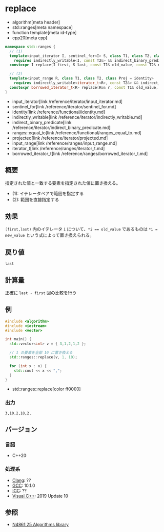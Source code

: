 # replace
* algorithm[meta header]
* std::ranges[meta namespace]
* function template[meta id-type]
* cpp20[meta cpp]

```cpp
namespace std::ranges {
  // (1)
  template<input_iterator I, sentinel_for<I> S, class T1, class T2, class Proj = identity>
    requires indirectly_writable<I, const T2&> && indirect_binary_predicate<ranges::equal_to, projected<I, Proj>, const T1*>
  constexpr I replace(I first, S last, const T1& old_value, const T2& new_value, Proj proj = {});

  // (2)
  template<input_range R, class T1, class T2, class Proj = identity>
    requires indirectly_writable<iterator_t<R>, const T2&> && indirect_binary_predicate<ranges::equal_to, projected<iterator_t<R>, Proj>, const T1*>
  constexpr borrowed_iterator_t<R> replace(R&& r, const T1& old_value, const T2& new_value, Proj proj = {});
}
```
* input_iterator[link /reference/iterator/input_iterator.md]
* sentinel_for[link /reference/iterator/sentinel_for.md]
* identity[link /reference/functional/identity.md]
* indirectly_writable[link /reference/iterator/indirectly_writable.md]
* indirect_binary_predicate[link /reference/iterator/indirect_binary_predicate.md]
* ranges::equal_to[link /reference/functional/ranges_equal_to.md]
* projected[link /reference/iterator/projected.md]
* input_range[link /reference/ranges/input_range.md]
* iterator_t[link /reference/ranges/iterator_t.md]
* borrowed_iterator_t[link /reference/ranges/borrowed_iterator_t.md]

## 概要
指定された値と一致する要素を指定された値に置き換える。

* (1): イテレータペアで範囲を指定する
* (2): 範囲を直接指定する


## 効果
`[first,last)` 内のイテレータ `i` について、`*i == old_value` であるものは `*i = new_value` という式によって置き換えられる。


## 戻り値
`last`


## 計算量
正確に `last - first` 回の比較を行う


## 例
```cpp example
#include <algorithm>
#include <iostream>
#include <vector>

int main() {
  std::vector<int> v = { 3,1,2,1,2 };

  // 1 の要素を全部 10 に置き換える
  std::ranges::replace(v, 1, 10);

  for (int x : v) {
    std::cout << x << ",";
  }
}
```
* std::ranges::replace[color ff0000]

### 出力
```
3,10,2,10,2,
```

## バージョン
### 言語
- C++20

### 処理系
- [Clang](/implementation.md#clang): ??
- [GCC](/implementation.md#gcc): 10.1.0
- [ICC](/implementation.md#icc): ??
- [Visual C++](/implementation.md#visual_cpp): 2019 Update 10

## 参照
- [N4861 25 Algorithms library](https://timsong-cpp.github.io/cppwp/n4861/algorithms)

